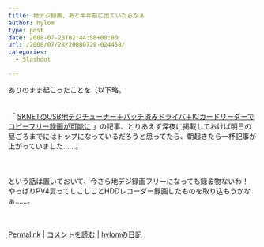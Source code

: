 ```yaml
---
title: 地デジ録画、あと半年前に出ていたらなぁ
author: hylom
type: post
date: 2008-07-28T02:44:58+00:00
url: /2008/07/28/20080728-024458/
categories:
  - Slashdot

---
```

ありのまま起こったことを（以下略。  
</br>   
「   [SKNETのUSB地デジチューナー＋パッチ済みドライバ＋ICカードリーダーでコピーフリー録画が可能に][1] 」の記事、とりあえず深夜に掲載しておけば明日の昼ごろまでにはトップになっているだろうと思ってたら、朝起きたら一杯記事が上がっていました……。</br>  
</br>   
という話は置いておいて、今さら地デジ録画フリーになっても録る物ないわ！ やっぱりPV4買ってしこしことHDDレコーダー録画したものを取り込もうかなぁ……。</br>  
</br> 

   [Permalink][2] |    [コメントを読む][3] |    [hylomの日記][4] 

</br>

 [1]: http://slashdot.jp/hardware/article.pl?sid=08/07/27/1852251
 [2]: http://slashdot.jp/~hylom/journal/447446
 [3]: http://slashdot.jp/~hylom/journal/447446#acomments
 [4]: http://slashdot.jp/~hylom/journal/